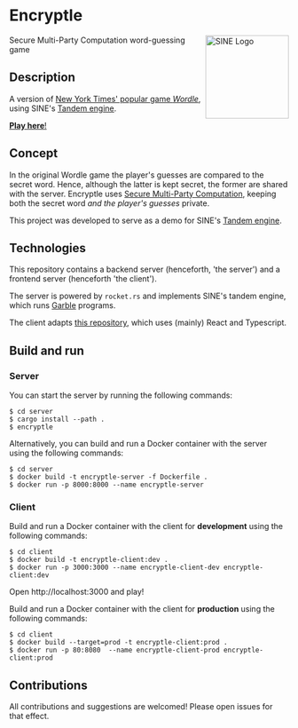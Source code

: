 # Encryptle

<img src="https://user-images.githubusercontent.com/100690574/204781884-6b368168-8af9-4495-8e59-f2639623f11c.png" alt="SINE Logo" height="150" align="right"/>

Secure Multi-Party Computation word-guessing game

## Description

A version of [New York Times' popular game _Wordle_](https://www.nytimes.com/games/wordle/index.html), using SINE's [Tandem engine](https://github.com/sine-fdn/tandem).

[__Play here__!](https://encryptle.sine.dev)

## Concept

In the original Wordle game the player's guesses are compared to the secret word.
Hence, although the latter is kept secret, the former are shared with the server.
Encryptle uses [Secure Multi-Party Computation](https://sine.foundation/library/002-smpc),
keeping both the secret word _and the player's guesses_ private.

This project was developed to serve as a demo for SINE's [Tandem engine](https://github.com/sine-fdn/tandem).

## Technologies

This repository contains a backend server (henceforth, 'the server') and a frontend server (henceforth 'the client').

The server is powered by `rocket.rs` and implements SINE's tandem engine, which runs [Garble](https://github.com/sine-fdn/garble-lang) programs.

The client adapts [this repository](https://github.com/cwackerfuss/react-wordle), which uses (mainly) React and Typescript.

## Build and run

### Server

You can start the server by running the following commands:
```
$ cd server
$ cargo install --path .
$ encryptle
```

Alternatively, you can build and run a Docker container with the server using the following commands:
```
$ cd server
$ docker build -t encryptle-server -f Dockerfile .
$ docker run -p 8000:8000 --name encryptle-server
```

### Client

Build and run a Docker container with the client for __development__ using the following commands:
```
$ cd client
$ docker build -t encryptle-client:dev .
$ docker run -p 3000:3000 --name encryptle-client-dev encryptle-client:dev
```
Open http://localhost:3000 and play!

Build and run a Docker container with the client for __production__ using the following commands:
```
$ cd client
$ docker build --target=prod -t encryptle-client:prod .
$ docker run -p 80:8080  --name encryptle-client-prod encryptle-client:prod
```

## Contributions

All contributions and suggestions are welcomed! Please open issues for that effect.
